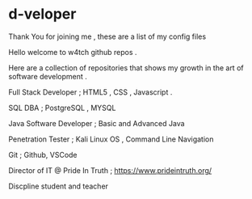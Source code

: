 # d-veloper
Thank You for joining me , these are a list of my config files


Hello welcome to w4tch github repos .




Here are a collection of repositories that shows my growth in the art of software development .




Full Stack Developer ; HTML5 , CSS , Javascript .




SQL DBA ; PostgreSQL , MYSQL




Java Software Developer ; Basic and Advanced Java




Penetration Tester ; Kali Linux OS , Command Line Navigation




Git ; Github, VSCode




Director of IT @ Pride In Truth ; https://www.prideintruth.org/




Discpline student and teacher




